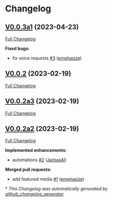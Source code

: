 # Changelog

## [V0.0.3a1](https://github.com/OpenJarbas/tunein/tree/V0.0.3a1) (2023-04-23)

[Full Changelog](https://github.com/OpenJarbas/tunein/compare/V0.0.2...V0.0.3a1)

**Fixed bugs:**

- fix voice requests [\#3](https://github.com/OpenJarbas/tunein/pull/3) ([emphasize](https://github.com/emphasize))

## [V0.0.2](https://github.com/OpenJarbas/tunein/tree/V0.0.2) (2023-02-19)

[Full Changelog](https://github.com/OpenJarbas/tunein/compare/V0.0.2a3...V0.0.2)

## [V0.0.2a3](https://github.com/OpenJarbas/tunein/tree/V0.0.2a3) (2023-02-19)

[Full Changelog](https://github.com/OpenJarbas/tunein/compare/V0.0.2a2...V0.0.2a3)

## [V0.0.2a2](https://github.com/OpenJarbas/tunein/tree/V0.0.2a2) (2023-02-19)

[Full Changelog](https://github.com/OpenJarbas/tunein/compare/56c2fbac974d0781513d86ccd08ab7bab1ea2ccf...V0.0.2a2)

**Implemented enhancements:**

- automations [\#2](https://github.com/OpenJarbas/tunein/pull/2) ([JarbasAl](https://github.com/JarbasAl))

**Merged pull requests:**

- add featured media [\#1](https://github.com/OpenJarbas/tunein/pull/1) ([emphasize](https://github.com/emphasize))



\* *This Changelog was automatically generated by [github_changelog_generator](https://github.com/github-changelog-generator/github-changelog-generator)*
